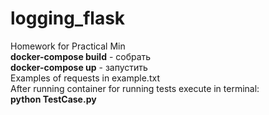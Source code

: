 # logging_flask  
Homework for Practical Min  
**docker-compose build** - собрать  
**docker-compose up** - запустить  
Examples of requests in example.txt    
After running container for running tests execute in terminal:  
**python TestCase.py**

